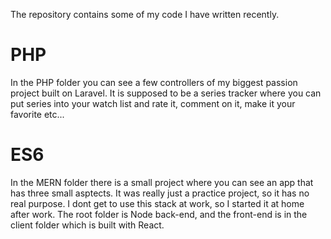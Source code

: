 The repository contains some of my code I have written recently.

# PHP
In the PHP folder you can see a few controllers of my biggest passion project built on Laravel. It is supposed to be a series tracker where you can put series into your watch list and rate it, comment on it, make it your favorite etc...

# ES6
In the MERN folder there is a small project where you can see an app that has three small asptects. It was really just a practice project, so it has no real purpose. I dont get to use this stack at work, so I started it at home after work. The root folder is Node back-end, and the front-end is in the client folder which is built with React.
